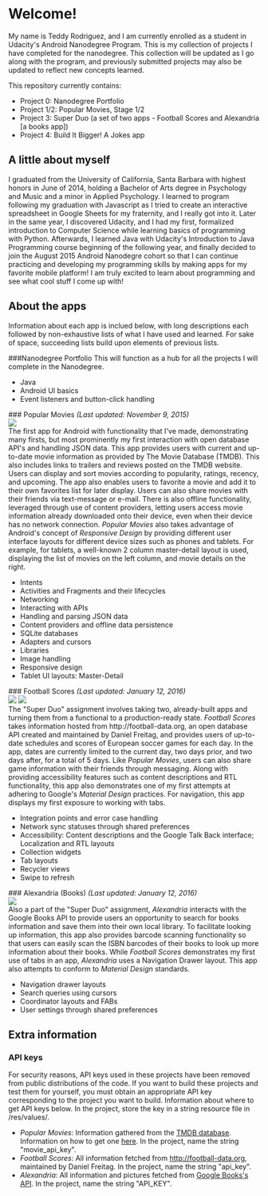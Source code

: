 # Welcome!
My name is Teddy Rodriguez, and I am currently enrolled as a student in Udacity's Android Nanodegree Program. This is my collection of projects I have completed for the nanodegree. This collection will be updated as I go along with the program, and previously submitted projects may also be updated to reflect new concepts learned.
<p/>
This repository currently contains:
<ul>
	<li>Project 0: Nanodegree Portfolio</li>
	<li>Project 1/2: Popular Movies, Stage 1/2</li>
	<li>Project 3: Super Duo (a set of two apps - Football Scores and Alexandria [a books app])</li>
	<li>Project 4: Build It Bigger! A Jokes app</li>
</ul>

## A little about myself
I graduated from the University of California, Santa Barbara with highest honors in June of 2014, holding a Bachelor of Arts degree in Psychology and Music and a minor in Applied Psychology. I learned to program following my graduation with Javascript as I tried to create an interactive spreadsheet in Google Sheets for my fraternity, and I really got into it. Later in the same year, I discovered Udacity, and I had my first, formalized introduction to Computer Science while learning basics of programming with Python. Afterwards, I learned Java with Udacity's Introduction to Java Programming course beginning of the following year, and finally decided to join the August 2015 Android Nanodegre cohort so that I can continue practicing and developing my programming skills by making apps for my favorite mobile platform! I am truly excited to learn about programming and see what cool stuff I come up with!

## About the apps
Information about each app is inclued below, with long descriptions each followed by non-exhaustive lists of what I have used and learned. For sake of space, succeeding lists build upon elements of previous lists.
<p/>
###Nanodegree Portfolio
This will function as a hub for all the projects I will complete in the Nanodegree.
<ul>
	<li>Java</li>
	<li>Android UI basics</li>
	<li>Event listeners and button-click handling</li>
</ul>
### Popular Movies
<em>(Last updated: November 9, 2015)</em><br>
<img src="https://github.com/TROD-123/android-nanodegree/blob/master/website/images/screenshot_movies-tablet-portrait.png"/><br>
The first app for Android with functionality that I've made, demonstrating many firsts, but most prominently my first interaction with open database API's and handling JSON data. This app provides users with current and up-to-date movie information as provided by The Movie Database (TMDB). This also includes links to trailers and reviews posted on the TMDB website. Users can display and sort movies according to popularity, ratings, recency, and upcoming. The app also enables users to favorite a movie and add it to their own favorites list for later display. Users can also share movies with their friends via text-message or e-mail. There is also offline functionality, leveraged through use of content providers, letting users access movie information already downloaded onto their device, even when their device has no network connection. <em>Popular Movies</em> also takes advantage of Android's concept of <em>Responsive Design</em> by providing different user interface layouts for different device sizes such as phones and tablets. For example, for tablets, a well-known 2 column master-detail layout is used, displaying the list of movies on the left column, and movie details on the right.
<ul>
	<li>Intents</li>
	<li>Activities and Fragments and their lifecycles</li>
	<li>Networking</li>
	<li>Interacting with APIs</li>
	<li>Handling and parsing JSON data</li>
	<li>Content providers and offline data persistence</li>
	<li>SQLite databases</li>
	<li>Adapters and cursors</li>
	<li>Libraries</li>
	<li>Image handling</li>
	<li>Responsive design</li>
	<li>Tablet UI layouts: Master-Detail</li>
</ul>
<p/>
### Football Scores
<em>(Last updated: January 12, 2016)</em><br>
<img src="https://github.com/TROD-123/android-nanodegree/blob/master/website/images/screenshot_footballscores-tablet-portrait.png"/>
<img src="https://github.com/TROD-123/android-nanodegree/blob/master/website/images/screenshot_books-phone-portrait.png"/><br>
The "Super Duo" assignment involves taking two, already-built apps and turning them from a functional to a production-ready state. <em>Football Scores</em> takes information hosted from http://football-data.org, an open database API created and maintained by Daniel Freitag, and provides users of up-to-date schedules and scores of European soccer games for each day. In the app, dates are currently limited to the current day, two days prior, and two days after, for a total of 5 days. Like <em>Popular Movies</em>, users can also share game information with their friends through messaging. Along with providing accessibility features such as content descriptions and RTL functionality, this app also demonstrates one of my first attempts at adhering to Google's <em>Material Design</em> practices. For navigation, this app displays my first exposure to working with tabs.
<ul>
	<li>Integration points and error case handling</li>
	<li>Network sync statuses through shared preferences</li>
	<li>Accessibility: Content descriptions and the Google Talk Back interface; Localization and RTL layouts</li>
	<li>Collection widgets</li>
	<li>Tab layouts</li>
	<li>Recycler views</li>
	<li>Swipe to refresh</li>
</ul>
<p/>
### Alexandria (Books)
<em>(Last updated: January 12, 2016)</em><br>
<img src="https://github.com/TROD-123/android-nanodegree/blob/master/website/images/screenshot_books-tablet-landscape.png"/><br>
Also a part of the "Super Duo" assignment, <em>Alexandria</em> interacts with the Google Books API to provide users an opportunity to search for books information and save them into their own local library. To facilitate looking up information, this app also provides barcode scanning functionality so that users can easily scan the ISBN barcodes of their books to look up more information about their books. While <em>Football Scores</em> demonstrates my first use of tabs in an app, <em>Alexandria</em> uses a Navigation Drawer layout. This app also attempts to conform to <em>Material Design</em> standards.
<ul>
	<li>Navigation drawer layouts</li>
	<li>Search queries using cursors</li>
	<li>Coordinator layouts and FABs</li>
	<li>User settings through shared preferences</li>
</ul>

<!-- While I have been provided with functional "start-up" code that does what the app intents to do
-->
## Extra information
### API keys
For security reasons, API keys used in these projects have been removed from public distributions of the code. If you want to build these projects and test them for yourself, you must obtain an appropriate API key corresponding to the project you want to build. Information about where to get API keys below. In the project, store the key in a string resource file in /res/values/.
<ul>
	<li><em>Popular Movies</em>: Information gathered from the <a href="https://www.themoviedb.org/?language=en">TMDB database</a>. Information on how to get one <a href="https://www.themoviedb.org/documentation/api">here</a>. In the project, name the string "movie_api_key".</li>
	<li><em>Football Scores</em>: All information fetched from <a href="http://football-data.org">http://football-data.org</a>, maintained by Daniel Freitag. In the project, name the string "api_key".</li>
	<li><em>Alexandria</em>: All information and pictures fetched from <a href="https://developers.google.com/books/?hl=en">Google Books's API</a>. In the project, name the string "API_KEY".</li>
</ul>

<!-- ## About myself
I am a graduate from the University of California, Santa Barbara, holding a Bachelor's of Arts degree in Psychology and Music, with a minor in Applied Psychology. I graduated last June of 2014, and currently I am working my first job as a sales associate at Target to help pay off my college loans.
<p/>
<b>The short HTML life</b>&nbsp;When I was younger, during high school, I was exposed to my first language, <b>HTML</b>, when I wanted to create my own website for a mod of a game I was working on at the time. While I was able to learn really simple things like formatting text and creating tables by looking at lots of source code and doing a lot of copy-pasting, I did not really get into it because I was overwhelmed by the amount of effort it was going to take, and I just wanted to focus on designing my mod.
<p/>
<b>Enter Javascript</b>&nbsp;Flash forward a few years to my final year in college, I wanted to create a master spreadsheet for my fraternity that contained data of hourly records, attendance, and finances all in one place. I used Google Sheets because I wanted the document to be easily accessible to everyone in my chapter. I got really into it and was able to create a fully functional, automated spreadsheet that syncs data across individual sheets and automatically formats cells based on their values and surrounding values. This automation was done through VLOOKUP and native conditional formatting features, but more advanced features were done thorugh use of <b>Javascript</b>, the second language I was exposed to. I was driven by countless features I wanted the document to include, as well as the desire to create a presentable document filled with lots of potentially useful information. For months, I was obsessed with updating it with countless of new features while fixing bugs I came across. I had a lot of fun with it, and to this day, my document has proven to be very useful in my fraternity.
<p/>
<b>College aftermath</b>&nbsp;After graduating from college, I needed a job that would help me pay off my college loans. I still did not know what I wanted to do, but I need a job.  I was able to secure a job as a sales associate at Target, with the intention of it being a temporary thing until I find something I like and want to do. The problem was that I had a hard time figuring out what I wanted to do for a career; I would always say "I'm open to try anything out". So I started seeing the issue a little differently by asking myself, "What do I like to do at home that I enjoy?" To my own question, I answered, "I love using and doing stuff on the computer!" On top of that, I reflected upon how much of an enjoyable experience it was working on my fraternity's master spreadsheet, and I decided that I woul
-->
